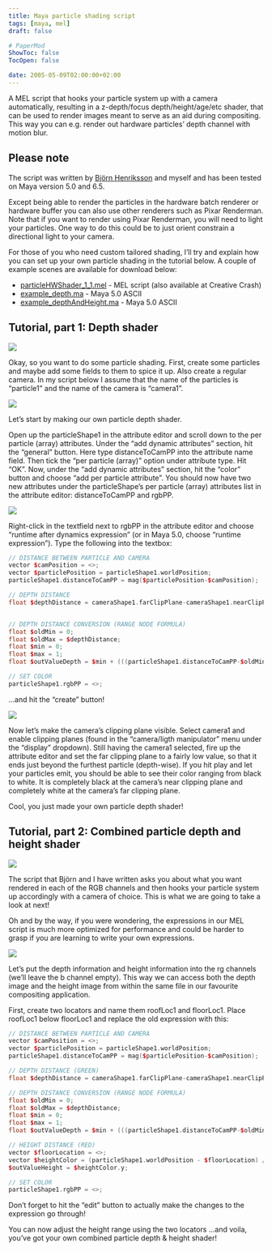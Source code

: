 ```yaml
---
title: Maya particle shading script
tags: [maya, mel]
draft: false

# PaperMod
ShowToc: false
TocOpen: false

date: 2005-05-09T02:00:00+02:00
---
```


A MEL script that hooks your particle system up with a camera automatically, resulting in a z-depth/focus depth/height/age/etc shader, that can be used to render images meant to serve as an aid during compositing. This way you can e.g. render out hardware particles’ depth channel with motion blur.

## Please note

The script was written by [Björn Henriksson](http://www.bhenriksson.se) and myself and has been tested on Maya version 5.0 and 6.5.

Except being able to render the particles in the hardware batch renderer or hardware buffer you can also use other renderers such as Pixar Renderman. Note that if you want to render using Pixar Renderman, you will need to light your particles. One way to do this could be to just orient constrain a directional light to your camera.

For those of you who need custom tailored shading, I’ll try and explain how you can set up your own particle shading in the tutorial below. A couple of example scenes are available for download below:

- [particleHWShader_1_1.mel](fredrikaverpil.github.io/obsidian/static/maya_particle_shading_script/particleHWShader_1_1.mel) - MEL script (also available at Creative Crash)
- [example_depth.ma](fredrikaverpil.github.io/obsidian/static/maya_particle_shading_script/example_depth.ma) - Maya 5.0 ASCII
- [example_depthAndHeight.ma](fredrikaverpil.github.io/obsidian/static/maya_particle_shading_script/example_depthAndHeight.ma) - Maya 5.0 ASCII

## Tutorial, part 1: Depth shader

![](fredrikaverpil.github.io/obsidian/static/maya_particle_shading_script/2_1.gif)

Okay, so you want to do some particle shading. First, create some particles and maybe add some fields to them to spice it up. Also create a regular camera. In my script below I assume that the name of the particles is “particle1” and the name of the camera is “camera1”.

![](fredrikaverpil.github.io/obsidian/static/maya_particle_shading_script/2_2.gif)

Let’s start by making our own particle depth shader.

Open up the particleShape1 in the attribute editor and scroll down to the per particle (array) attributes. Under the “add dynamic attributes” section, hit the “general” button. Here type distanceToCamPP into the attribute name field. Then tick the “per particle (array)” option under attribute type. Hit “OK”. Now, under the “add dynamic attributes” section, hit the “color” button and choose “add per particle attribute”. You should now have two new attributes under the particleShape’s per particle (array) attributes list in the attribute editor: distanceToCamPP and rgbPP.

![](fredrikaverpil.github.io/obsidian/static/maya_particle_shading_script/2_3.gif)

Right-click in the textfield next to rgbPP in the attribute editor and choose “runtime after dynamics expression” (or in Maya 5.0, choose “runtime expression”). Type the following into the textbox:

```c++
// DISTANCE BETWEEN PARTICLE AND CAMERA
vector $camPosition = <>;
vector $particlePosition = particleShape1.worldPosition;
particleShape1.distanceToCamPP = mag($particlePosition-$camPosition);

// DEPTH DISTANCE
float $depthDistance = cameraShape1.farClipPlane-cameraShape1.nearClipPlane;


// DEPTH DISTANCE CONVERSION (RANGE NODE FORMULA)
float $oldMin = 0;
float $oldMax = $depthDistance;
float $min = 0;
float $max = 1;
float $outValueDepth = $min + (((particleShape1.distanceToCamPP-$oldMin)/($oldMax-$oldMin)) * ($max-$min));

// SET COLOR
particleShape1.rgbPP = <>;
```

…and hit the “create” button!

![](fredrikaverpil.github.io/obsidian/static/maya_particle_shading_script/2_4.gif)

Now let’s make the camera’s clipping plane visible. Select camera1 and enable clipping planes (found in the “camera/ligth manipulator” menu under the “display” dropdown). Still having the camera1 selected, fire up the attribute editor and set the far clipping plane to a fairly low value, so that it ends just beyond the furthest particle (depth-wise). If you hit play and let your particles emit, you should be able to see their color ranging from black to white. It is completely black at the camera’s near clipping plane and completely white at the camera’s far clipping plane.

Cool, you just made your own particle depth shader!


## Tutorial, part 2: Combined particle depth and height shader

![](fredrikaverpil.github.io/obsidian/static/maya_particle_shading_script/2_5.gif)

The script that Björn and I have written asks you about what you want rendered in each of the RGB channels and then hooks your particle system up accordingly with a camera of choice. This is what we are going to take a look at next!

Oh and by the way, if you were wondering, the expressions in our MEL script is much more optimized for performance and could be harder to grasp if you are learning to write your own expressions.

![](fredrikaverpil.github.io/obsidian/static/maya_particle_shading_script/2_6.gif)

Let’s put the depth information and height information into the rg channels (we’ll leave the b channel empty). This way we can access both the depth image and the height image from within the same file in our favourite compositing application.

First, create two locators and name them roofLoc1 and floorLoc1. Place roofLoc1 below floorLoc1 and replace the old expression with this:

```c++
// DISTANCE BETWEEN PARTICLE AND CAMERA
vector $camPosition = <>;
vector $particlePosition = particleShape1.worldPosition;
particleShape1.distanceToCamPP = mag($particlePosition-$camPosition);

// DEPTH DISTANCE (GREEN)
float $depthDistance = cameraShape1.farClipPlane-cameraShape1.nearClipPlane;

// DEPTH DISTANCE CONVERSION (RANGE NODE FORMULA)
float $oldMin = 0;
float $oldMax = $depthDistance;
float $min = 0;
float $max = 1;
float $outValueDepth = $min + (((particleShape1.distanceToCamPP-$oldMin)/($oldMax-$oldMin)) * ($max-$min));

// HEIGHT DISTANCE (RED)
vector $floorLocation = <>;
vector $heightColor = (particleShape1.worldPosition - $floorLocation) / (roofLoc1.translateY-$floorLocation);
$outValueHeight = $heightColor.y;

// SET COLOR
particleShape1.rgbPP = <>;
```

Don’t forget to hit the “edit” button to actually make the changes to the expression go through!

You can now adjust the height range using the two locators …and voila, you’ve got your own combined particle depth & height shader!
